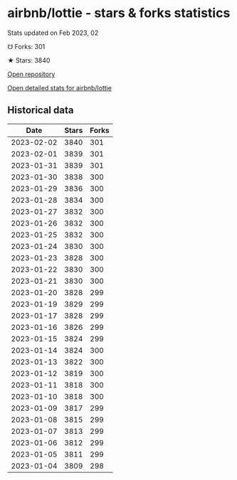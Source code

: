 # airbnb/lottie - stars & forks statistics

Stats updated on Feb 2023, 02

☋ Forks: 301

★ Stars: 3840

[Open repository](https://github.com/airbnb/lottie)

[Open detailed stats for airbnb/lottie](https://reviewgithub.com/rep/airbnb/lottie)

## Historical data
| Date | Stars | Forks |
|------|-------|-------|
| 2023-02-02 | 3840 | 301 | 
| 2023-02-01 | 3839 | 301 | 
| 2023-01-31 | 3839 | 301 | 
| 2023-01-30 | 3838 | 300 | 
| 2023-01-29 | 3836 | 300 | 
| 2023-01-28 | 3834 | 300 | 
| 2023-01-27 | 3832 | 300 | 
| 2023-01-26 | 3832 | 300 | 
| 2023-01-25 | 3832 | 300 | 
| 2023-01-24 | 3830 | 300 | 
| 2023-01-23 | 3828 | 300 | 
| 2023-01-22 | 3830 | 300 | 
| 2023-01-21 | 3830 | 300 | 
| 2023-01-20 | 3828 | 299 | 
| 2023-01-19 | 3829 | 299 | 
| 2023-01-17 | 3828 | 299 | 
| 2023-01-16 | 3826 | 299 | 
| 2023-01-15 | 3824 | 299 | 
| 2023-01-14 | 3824 | 300 | 
| 2023-01-13 | 3822 | 300 | 
| 2023-01-12 | 3819 | 300 | 
| 2023-01-11 | 3818 | 300 | 
| 2023-01-10 | 3818 | 300 | 
| 2023-01-09 | 3817 | 299 | 
| 2023-01-08 | 3815 | 299 | 
| 2023-01-07 | 3813 | 299 | 
| 2023-01-06 | 3812 | 299 | 
| 2023-01-05 | 3811 | 299 | 
| 2023-01-04 | 3809 | 298 | 

